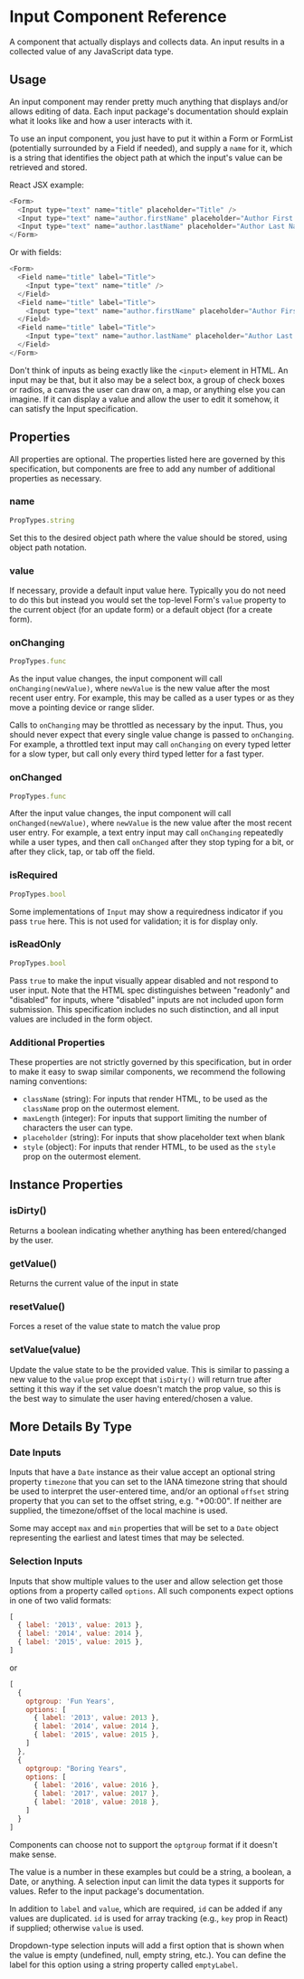 # Input Component Reference

A component that actually displays and collects data. An input results in a collected value of any JavaScript data type.

## Usage

An input component may render pretty much anything that displays and/or allows editing of data. Each input package's documentation should explain what it looks like and how a user interacts with it.

To use an input component, you just have to put it within a Form or FormList (potentially surrounded by a Field if needed), and supply a `name` for it, which is a string that identifies the object path at which the input's value can be retrieved and stored.

React JSX example:

```js
<Form>
  <Input type="text" name="title" placeholder="Title" />
  <Input type="text" name="author.firstName" placeholder="Author First Name" />
  <Input type="text" name="author.lastName" placeholder="Author Last Name" />
</Form>
```

Or with fields:

```js
<Form>
  <Field name="title" label="Title">
    <Input type="text" name="title" />
  </Field>
  <Field name="title" label="Title">
    <Input type="text" name="author.firstName" placeholder="Author First Name" />
  </Field>
  <Field name="title" label="Title">
    <Input type="text" name="author.lastName" placeholder="Author Last Name" />
  </Field>
</Form>
```

Don't think of inputs as being exactly like the `<input>` element in HTML. An input may be that, but it also may be a select box, a group of check boxes or radios, a canvas the user can draw on, a map, or anything else you can imagine. If it can display a value and allow the user to edit it somehow, it can satisfy the Input specification.

## Properties

All properties are optional. The properties listed here are governed by this specification, but components are free to add any number of additional properties as necessary.

### name

```js
PropTypes.string
```

Set this to the desired object path where the value should be stored, using object path notation.

### value

If necessary, provide a default input value here. Typically you do not need to do this but instead you would set the top-level Form's `value` property to the current object (for an update form) or a default object (for a create form).

### onChanging

```js
PropTypes.func
```

As the input value changes, the input component will call `onChanging(newValue)`, where `newValue` is the new value after the most recent user entry. For example, this may be called as a user types or as they move a pointing device or range slider.

Calls to `onChanging` may be throttled as necessary by the input. Thus, you should never expect that every single value change is passed to `onChanging`. For example, a throttled text input may call `onChanging` on every typed letter for a slow typer, but call only every third typed letter for a fast typer.

### onChanged

```js
PropTypes.func
```

After the input value changes, the input component will call `onChanged(newValue)`, where `newValue` is the new value after the most recent user entry. For example, a text entry input may call `onChanging` repeatedly while a user types, and then call `onChanged` after they stop typing for a bit, or after they click, tap, or tab off the field.

### isRequired

```js
PropTypes.bool
```

Some implementations of `Input` may show a requiredness indicator if you pass `true` here. This is not used for validation; it is for display only.

### isReadOnly

```js
PropTypes.bool
```

Pass `true` to make the input visually appear disabled and not respond to user input. Note that the HTML spec distinguishes between "readonly" and "disabled" for inputs, where "disabled" inputs are not included upon form submission. This specification includes no such distinction, and all input values are included in the form object.

### Additional Properties

These properties are not strictly governed by this specification, but in order to make it easy to swap similar components, we recommend the following naming conventions:

- `className` (string): For inputs that render HTML, to be used as the `className` prop on the outermost element.
- `maxLength` (integer): For inputs that support limiting the number of characters the user can type.
- `placeholder` (string): For inputs that show placeholder text when blank
- `style` (object): For inputs that render HTML, to be used as the `style` prop on the outermost element.

## Instance Properties

### isDirty()

Returns a boolean indicating whether anything has been entered/changed by the user.

### getValue()

Returns the current value of the input in state

### resetValue()

Forces a reset of the value state to match the value prop

### setValue(value)

Update the value state to be the provided value. This is similar to passing a new value to the `value` prop except that `isDirty()` will return true after setting it this way if the set value doesn't match the prop value, so this is the best way to simulate the user having entered/chosen a value.

## More Details By Type

### Date Inputs

Inputs that have a `Date` instance as their value accept an optional string property `timezone` that you can set to the IANA timezone string that should be used to interpret the user-entered time, and/or an optional `offset` string property that you can set to the offset string, e.g. "+00:00". If neither are supplied, the timezone/offset of the local machine is used.

Some may accept `max` and `min` properties that will be set to a `Date` object representing the earliest and latest times that may be selected.

### Selection Inputs

Inputs that show multiple values to the user and allow selection get those options from a property called `options`. All such components expect options in one of two valid formats:

```js
[
  { label: '2013', value: 2013 },
  { label: '2014', value: 2014 },
  { label: '2015', value: 2015 },
]
```

or

```js
[
  {
    optgroup: 'Fun Years',
    options: [
      { label: '2013', value: 2013 },
      { label: '2014', value: 2014 },
      { label: '2015', value: 2015 },
    ]
  },
  {
    optgroup: "Boring Years",
    options: [
      { label: '2016', value: 2016 },
      { label: '2017', value: 2017 },
      { label: '2018', value: 2018 },
    ]
  }
]
```

Components can choose not to support the `optgroup` format if it doesn't make sense.

The value is a number in these examples but could be a string, a boolean, a Date, or anything. A selection input can limit the data types it supports for values. Refer to the input package's documentation.

In addition to `label` and `value`, which are required, `id` can be added if any values are duplicated. `id` is used for array tracking (e.g., `key` prop in React) if supplied; otherwise `value` is used.

Dropdown-type selection inputs will add a first option that is shown when the value is empty (undefined, null, empty string, etc.). You can define the label for this option using a string property called `emptyLabel`.
